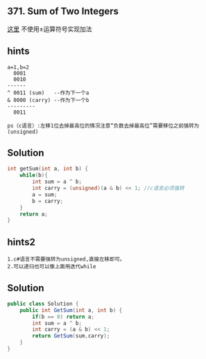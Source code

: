 ## 371. Sum of Two Integers
[这里](https://leetcode.com/problems/sum-of-two-integers/)
不使用±运算符号实现加法

## hints
```
a=1,b=2
  0001
  0010
------
^ 0011 (sum)   --作为下一个a
& 0000 (carry) --作为下一个b
---------
  0011

ps（c语言）:左移1位去掉最高位的情况注意“负数去掉最高位”需要移位之前强转为(unsigned)
```
## Solution
``` c
int getSum(int a, int b) {
    while(b){
        int sum = a ^ b;
        int carry = (unsigned)(a & b) << 1; //c语言必须强转
        a = sum;
        b = carry;
    }
    return a;
}
```
## hints2
```
1.c#语言不需要强转为unsigned,直接左移即可。
2.可以递归也可以像上面用迭代while
```
## Solution
``` csharp
public class Solution {
    public int GetSum(int a, int b) {
        if(b == 0) return a;
        int sum = a ^ b;
        int carry = (a & b) << 1;
        return GetSum(sum,carry);
    }
}
```